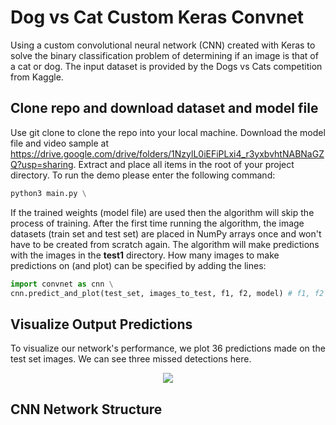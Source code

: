# Dog vs Cat Custom Keras Convnet
Using a custom convolutional neural network (CNN) created with Keras to solve the binary classification problem of determining if an image is that of a cat or dog. The input dataset is provided by the Dogs vs Cats competition from Kaggle. 

## Clone repo and download dataset and model file
Use git clone to clone the repo into your local machine. Download the model file and video sample at https://drive.google.com/drive/folders/1NzylL0iEFiPLxi4_r3yxbvhtNABNaGZQ?usp=sharing. Extract and place all items in the root of your project directory.
To run the demo please enter the following command: 
```python
python3 main.py \
```
If the trained weights (model file) are used then the algorithm will skip the process of training. After the first time running the algorithm, the image datasets (train set and test set) are placed in NumPy arrays once and won't have to be created from scratch again. The algorithm will make predictions with the images in the <strong>test1</strong> directory. How many images to make predictions on (and plot) can be specified by adding the lines: 
```python
import convnet as cnn \
cnn.predict_and_plot(test_set, images_to_test, f1, f2, model) # f1, f2 are the factor pair of (images_to_test) for arranging the matplotlib plot. f1 * f1 = images_to_test
```

## Visualize Output Predictions
To visualize our network's performance, we plot 36 predictions made on the test set images. We can see three missed detections here. 
<p align="center">
  <img src="https://github.com/ashwinv96/Dog_vs_Cat_Detector/blob/master/dog_cat_w_errors.png?raw=true">
</p>

## CNN Network Structure
